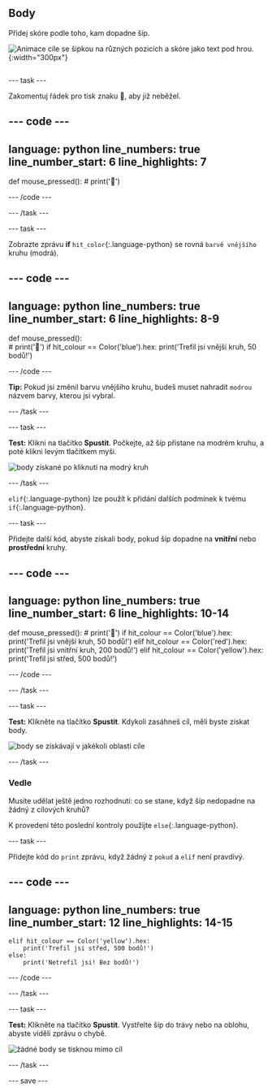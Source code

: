 ## Body

<div style="display: flex; flex-wrap: wrap">
<div style="flex-basis: 200px; flex-grow: 1; margin-right: 15px;">
Přidej skóre podle toho, kam dopadne šíp.
</div>
<div>

![Animace cíle se šipkou na různých pozicích a skóre jako text pod hrou.](images/points-scored.gif){:width="300px"}

</div>
</div>

--- task ---

Zakomentuj řádek pro tisk znaku 🎯, aby již neběžel.

--- code ---
---
language: python
line_numbers: true
line_number_start: 6
line_highlights: 7
---
def mouse_pressed():
    # print('🎯')

--- /code ---

--- /task ---

--- task ---

Zobrazte zprávu **if** `hit_color`{:.language-python} se rovná `barvě vnějšího` kruhu (modrá).

--- code ---
---
language: python
line_numbers: true
line_number_start: 6
line_highlights: 8-9
---
def mouse_pressed():    
    # print('🎯')
    if hit_colour == Color('blue').hex:
        print('Trefil jsi vnější kruh, 50 bodů!')

--- /code ---

**Tip:** Pokud jsi změnil barvu vnějšího kruhu, budeš muset nahradit `modrou` názvem barvy, kterou jsi vybral.

--- /task ---

--- task ---

**Test:** Klikni na tlačítko **Spustit**. Počkejte, až šíp přistane na modrém kruhu, a poté klikni levým tlačítkem myši.

![body získané po kliknutí na modrý kruh](images/blue_circle_points.gif)

--- /task ---

`elif`{:.language-python} lze použít k přidání dalších podmínek k tvému `if`{:.language-python}.

--- task ---

Přidejte další kód, abyste získali body, pokud šíp dopadne na **vnitřní** nebo **prostřední** kruhy.

--- code ---
---
language: python
line_numbers: true
line_number_start: 6
line_highlights: 10-14
---

def mouse_pressed():
    # print('🎯')
    if hit_colour == Color('blue').hex:
        print('Trefil jsi vnější kruh, 50 bodů!')
    elif hit_colour == Color('red').hex:
        print('Trefil jsi vnitřní kruh, 200 bodů!')
    elif hit_colour == Color('yellow').hex:
        print('Trefil jsi střed, 500 bodů!')

--- /code ---

--- /task ---

--- task ---

**Test:** Klikněte na tlačítko **Spustit**. Kdykoli zasáhneš cíl, měli byste získat body.

![body se získávají v jakékoli oblasti cíle](images/yellow-points.png)

--- /task ---

### Vedle

Musíte udělat ještě jedno rozhodnutí: co se stane, když šíp nedopadne na žádný z cílových kruhů?

K provedení této poslední kontroly použijte `else`{:.language-python}.

--- task ---

Přidejte kód do `print` zprávu, když žádný z `pokud` a `elif` není pravdivý.

--- code ---
---
language: python
line_numbers: true
line_number_start: 12
line_highlights: 14-15
---

    elif hit_colour == Color('yellow').hex:
        print('Trefil jsi střed, 500 bodů!')
    else:   
        print('Netrefil jsi! Bez bodů!')

--- /code ---

--- /task ---

--- task ---

**Test:** Klikněte na tlačítko **Spustit**. Vystřelte šíp do trávy nebo na oblohu, abyste viděli zprávu o chybě.

![žádné body se tisknou mimo cíl](images/missed_no_points.gif)

--- /task ---

--- save ---
